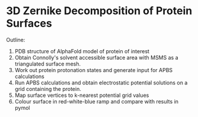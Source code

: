 # 3D Zernike Decomposition of Protein Surfaces

Outline:
1. PDB structure of AlphaFold model of protein of interest
2. Obtain Connolly's solvent accessible surface area with MSMS as a triangulated
   surface mesh.
3. Work out protein protonation states and generate input for APBS calculations
4. Run APBS calculations and obtain electrostatic potential solutions on a grid
   containing the protein.
5. Map surface vertices to k-nearest potential grid values
6. Colour surface in red-white-blue ramp and compare with results in pymol


## 
